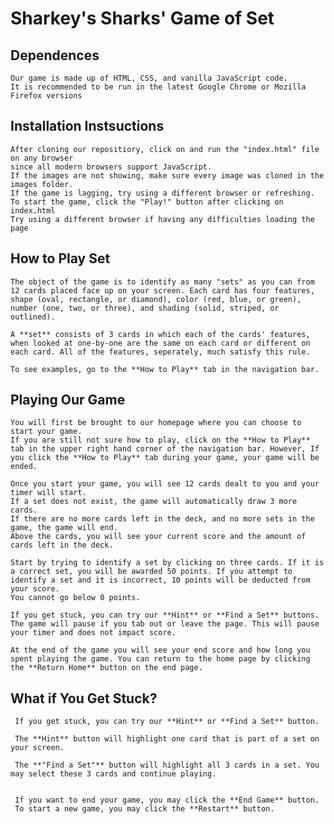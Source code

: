# Sharkey's Sharks' Game of Set

## Dependences
    Our game is made up of HTML, CSS, and vanilla JavaScript code.
    It is recommended to be run in the latest Google Chrome or Mozilla Firefox versions

## Installation Instsuctions
    After cloning our repositiory, click on and run the "index.html" file on any browser
    since all modern browsers support JavaScript.
    If the images are not showing, make sure every image was cloned in the images folder.
    If the game is lagging, try using a different browser or refreshing.
    To start the game, click the "Play!" button after clicking on index.html
    Try using a different browser if having any difficulties loading the page

## How to Play Set
    The object of the game is to identify as many "sets" as you can from 12 cards placed face up on your screen. Each card has four features, shape (oval, rectangle, or diamond), color (red, blue, or green), number (one, two, or three), and shading (solid, striped, or outlined).

    A **set** consists of 3 cards in which each of the cards' features, when looked at one-by-one are the same on each card or different on each card. All of the features, seperately, much satisfy this rule.

    To see examples, go to the **How to Play** tab in the navigation bar.
    
## Playing Our Game
    You will first be brought to our homepage where you can choose to start your game.
    If you are still not sure how to play, click on the **How to Play** tab in the upper right hand corner of the navigation bar. However, If you click the **How to Play** tab during your game, your game will be ended.

    Once you start your game, you will see 12 cards dealt to you and your timer will start.
    If a set does not exist, the game will automatically draw 3 more cards.
    If there are no more cards left in the deck, and no more sets in the game, the game will end.
    Above the cards, you will see your current score and the amount of cards left in the deck.

    Start by trying to identify a set by clicking on three cards. If it is a correct set, you will be awarded 50 points. If you attempt to identify a set and it is incorrect, 10 points will be deducted from your score.
    You cannot go below 0 points.

    If you get stuck, you can try our **Hint** or **Find a Set** buttons.
    The game will pause if you tab out or leave the page. This will pause your timer and does not impact score.
    
    At the end of the game you will see your end score and how long you spent playing the game. You can return to the home page by clicking the **Return Home** button on the end page. 

## What if You Get Stuck?
     If you get stuck, you can try our **Hint** or **Find a Set** button.

     The **Hint** button will highlight one card that is part of a set on your screen.

     The **"Find a Set"** button will highlight all 3 cards in a set. You may select these 3 cards and continue playing.


     If you want to end your game, you may click the **End Game** button.
     To start a new game, you may click the **Restart** button.